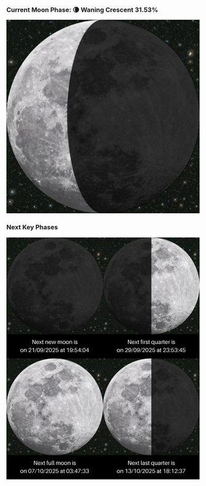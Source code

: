### Current Moon Phase: 🌘 Waning Crescent 31.53%
![Moon Phase](moonphase.png)
### Next Key Phases
![Gallery](gallery.png)